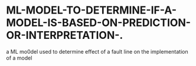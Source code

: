 # ML-MODEL-TO-DETERMINE-IF-A-MODEL-IS-BASED-ON-PREDICTION-OR-INTERPRETATION-.
a ML mo0del used to determine effect of a fault line on the implementation of a model
